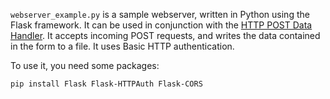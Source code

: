 `webserver_example.py` is a sample webserver, written in Python using the Flask framework. It can be used in conjunction with the [HTTP POST Data Handler](https://github.com/immersivecognition/unity-experiment-framework/wiki/HTTP-POST-setup). It accepts incoming POST requests, and writes the data contained in the form to a file. It uses Basic HTTP authentication.

To use it, you need some packages:

```
pip install Flask Flask-HTTPAuth Flask-CORS
```
